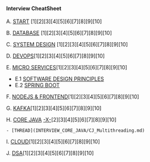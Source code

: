 #### Interview CheatSheet

A. [START](MY_RECENT_PROJECT/INTRODUCTORY_QUESTIONS.md) [1][2][3][4][5][6][7][8][9][10]

B. [DATABASE](INTERVIEW_SQL_NOSQL) [1][2][3][4][5][6][7][8][9][10]

C. [SYSTEM DESIGN](INTERVIEW_SYSTEM_DESIGN) [1][2][3][4][5][6][7][8][9][10]

D. [DEVOPS](INTERVIEW_DEV_OPS)[1][2][3][4][5][6][7][8][9][10]

E. [MICRO SERVICES](INTERVIEW_SPRING_MICROSERVICES)[1][2][3][4][5][6][7][8][9][10]

- E.1 [SOFTWARE DESIGN PRINCIPLES]()
- E.2 [SPRING BOOT]()

F. [NODEJS & FRONTEND](INTERVIEW_FRONT_END)[1][2][3][4][5][6][7][8][9][10]

G. [KAFKA](INTERVIEW_KAFKA)[1][2][3][4][5][6][7][8][9][10]

H. [CORE JAVA](INTERVIEW_CORE_JAVA) [-X-]()[2][3][4][5][6][7][8][9][10]

    - [THREAD](INTERVIEW_CORE_JAVA/CJ_Multithreading.md)

I. [CLOUD](INTERVIEW_CLOUD_AWS_AZURE_GCP)[1][2][3][4][5][6][7][8][9][10]

J. [DSA](INTERVIEW_DSA)[1][2][3][4][5][6][7][8][9][10]
